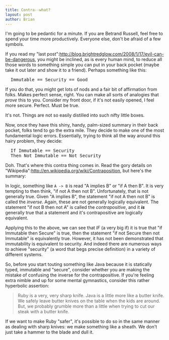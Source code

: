 ```yaml
--- 
title: Contra--what?
layout: post
author: Brian
---
```

I'm going to be pedantic for a minute. If you are Betrand Russell, feel free to spend your time more productively. Everyone else, don't be afraid of a few symbols.

If you read my "last post":http://blog.brightredglow.com/2008/1/17/evil-can-be-dangerous, you might be inclined, as is every human mind, to reduce all those words to something simple you can put in your back pocket (maybe take it out later and show it to a friend). Perhaps something like this:

<pre>
  Immutable == Security == Good
</pre>

If you do that, you might get lots of nods and a fair bit of affirmation from folks. Makes perfect sense, right. You can make all sorts of analogies that _prove_ this to you. Consider my front door, if it's not easily opened, I feel more secure. Perfect. Must be true.

It's not. Things are not so easily distilled into such nifty little boxes.

Now, once they have this shiny, handy, palm-sized summary in their back pocket, folks tend to go the extra mile. They decide to make one of the most fundamental logic errors. Essentially, trying to think all the way around this hairy problem, they decide:

<pre>
  If Immutable == Security
  Then Not Immutable == Not Security
</pre>

Doh. That's where this contra thing comes in. Read the gory details on "Wikipedia":http://en.wikipedia.org/wiki/Contraposition, but here's the summary:

In logic, something like <code>A -> B</code> is read "A implies B" or "if A then B". It is very tempting to then think, "if not A then not B". Unfortunately, that is not generally true. Given "A implies B", the statement "if not A then not B" is called the _inverse_. Again, these are not generally logically equivalent. The statement "if not B then not A" is called the _contrapositive_, and it _**is**_ generally true that a statement and it's contrapositive are logically equivalent.

Applying this to the above, we can see that *IF* (a very big if) it is true that "if Immutable then Secure" is true, then the statement "if not Secure then not Immutable" is equivalently true. However, it has not been demonstrated that immutability is equivalent to security. And indeed there are numerous ways to achieve "security" (a word that begs precise definition) in a variety of different systems.

So, before you start touting something like Java because it is statically typed, immutable and "secure", consider whether you are making the mistake of confusing the inverse for the contrapositive. If you're feeling extra nimble and up for some mental gymnastics, consider this rather hyperbolic assertion:

> Ruby is a very, very sharp knife. Java is a little more like a butter knife. We safely leave butter knives on the table when the kids are around. But, we probably grumble more than a little when trying to cut our steak with a butter knife.

If we want to make Ruby "safer", it's possible to do so in the same manner as dealing with sharp knives: we make something like a sheath. We don't just take a hammer to the blade and dull it.
